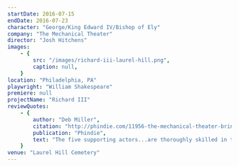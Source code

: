 ```yaml
---
startDate: 2016-07-15
endDate: 2016-07-23
character: "George/King Edward IV/Bishop of Ely"
company: "The Mechanical Theater"
director: "Josh Hitchens"
images: 
    - {
        src: "/images/richard-iii-laurel-hill.png",
        caption: null,
    }
location: "Philadelphia, PA"
playwright: "William Shakespeare"
premiere: null
projectName: "Richard III"
reviewQuotes:
    - {
        author: "Deb Miller",
        citation: "http://phindie.com/11956-the-mechanical-theater-brings-richard-iii-to-laurel-hill-cemetery/",
        publication: "Phindie",
        text: "The five supporting actors...are thoroughly skilled in their facility with the Elizabethan language, and compelling in their understanding of the characters’ emotions and motivations"
    }
venue: "Laurel Hill Cemetery"
---
```

